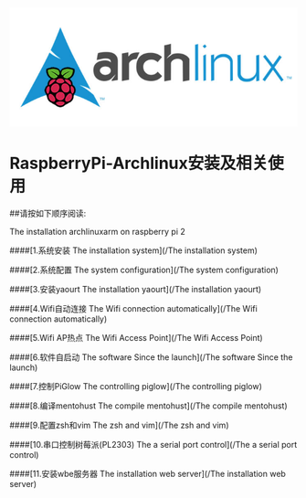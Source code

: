 ![](/Raspberry-Archlinux.jpg)
# RaspberryPi-Archlinux安装及相关使用

##请按如下顺序阅读:

The installation archlinuxarm on raspberry pi 2 

####[1.系统安装 The installation system](/The installation system)

####[2.系统配置 The system configuration](/The system configuration)

####[3.安装yaourt The installation yaourt](/The installation yaourt)

####[4.Wifi自动连接 The Wifi connection automatically](/The Wifi connection automatically)

####[5.Wifi AP热点 The Wifi Access Point](/The Wifi Access Point)

####[6.软件自启动 The software Since the launch](/The software Since the launch)

####[7.控制PiGlow The controlling piglow](/The controlling piglow)

####[8.编译mentohust The compile mentohust](/The compile mentohust)

####[9.配置zsh和vim The zsh and vim](/The zsh and vim)

####[10.串口控制树莓派(PL2303) The a serial port control](/The a serial port control)

####[11.安装wbe服务器 The installation web server](/The installation web server)
